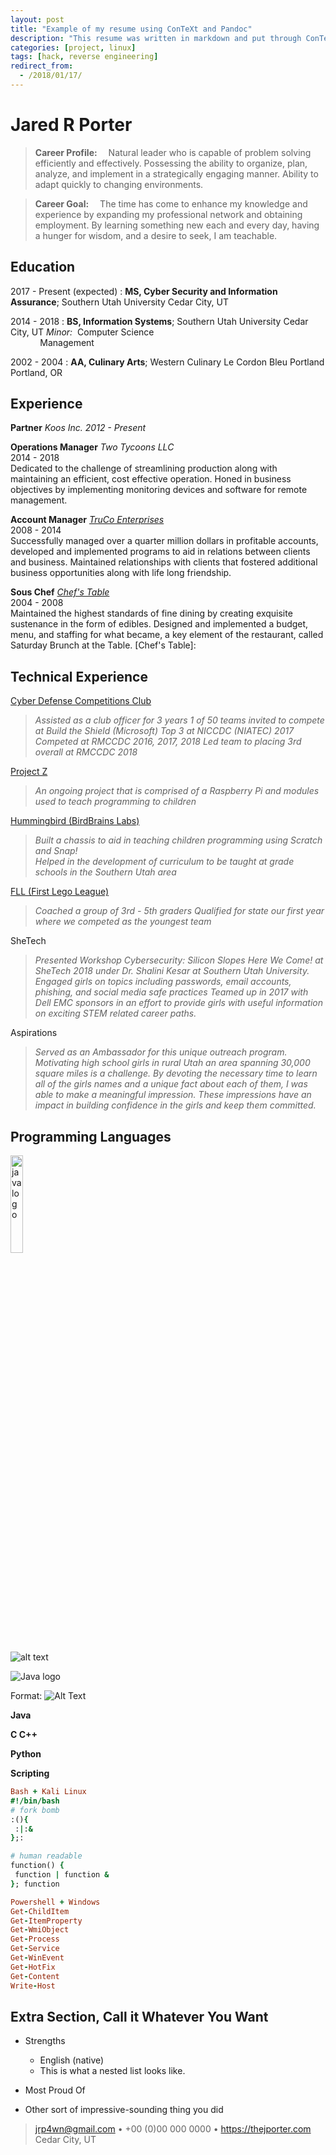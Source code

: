 ```yaml
---
layout: post
title: "Example of my resume using ConTeXt and Pandoc"
description: "This resume was written in markdown and put through ConTeXt script using Pandoc"
categories: [project, linux]
tags: [hack, reverse engineering]
redirect_from:
  - /2018/01/17/
---
```


Jared R Porter
============

> **Career Profile:** 
Natural leader who is capable of problem solving efficiently and effectively. Possessing the ability to organize, plan, analyze, and implement in a strategically engaging manner. Ability to adapt quickly to changing environments.

> **Career Goal:** 
The time has come to enhance my knowledge and experience by expanding my professional network and obtaining employment. By learning something new each and every day, having a hunger for wisdom, and a desire to seek, I am teachable.

## Education  


2017 - Present (expected)
:   **MS, Cyber Security and Information Assurance**; Southern Utah University
    Cedar City, UT

2014 - 2018
:   **BS, Information Systems**; Southern Utah University
    Cedar City, UT
*Minor:* &nbsp;Computer Science  
&nbsp; &nbsp; &nbsp; &nbsp; &nbsp; &nbsp; Management

2002 - 2004
:   **AA, Culinary Arts**; Western Culinary Le Cordon Bleu Portland
    Portland, OR

## Experience  

**Partner**
*Koos Inc.						2012 - Present*

**Operations Manager**
*Two Tycoons LLC*  
2014 - 2018  
Dedicated to the challenge of streamlining production along with maintaining an efficient, cost effective operation. Honed in business objectives by implementing monitoring devices and software for remote management.

**Account Manager**
*[TruCo Enterprises](https://www.truco-enterprises.com)*  
2008 - 2014  
Successfully managed over a quarter million dollars in profitable accounts, developed and implemented programs to aid in relations between clients and business. Maintained relationships with clients that fostered additional business opportunities along with life long friendship.

**Sous Chef**
*[Chef's Table](https://www.google.com/maps/uv?hl=en&pb=!1s0x874d9a7ac96a9593:0xa970107d873c6d9!2m22!2m2!1i80!2i80!3m1!2i20!16m16!1b1!2m2!1m1!1e1!2m2!1m1!1e3!2m2!1m1!1e5!2m2!1m1!1e4!2m2!1m1!1e6!3m1!7e115!4shttp://kslutahcounty.cityvoter.com/chef-s-table/biz/647041!5schef%27s+table+orem+-+Google+Search&imagekey=!1e1!2shttp://vp.cdn.cityvoterinc.com/GetImage.ashx?img%3D00/00/05/53/04/16/5530416-1306033.jpg%26ar%3Dmaintain&sa=X&ved=0ahUKEwjk6evLzNTZAhWl5YMKHYnHAEQQoioImAEwCg)*  
2004 - 2008  
Maintained the highest standards of fine dining by creating exquisite sustenance in the form of edibles. Designed and implemented a budget, menu, and staffing for what became, a key element of the restaurant, called Saturday Brunch at the Table.
[Chef's Table]:
## Technical Experience

[Cyber Defense Competitions Club](http://thejporter.com/cyber-defense)  
> *Assisted as a club officer for 3 years*
> *1 of 50 teams invited to compete at Build the Shield (Microsoft)*
> *Top 3 at NICCDC (NIATEC) 2017*
> *Competed at RMCCDC 2016, 2017, 2018*
> *Led team to placing 3rd overall at RMCCDC 2018*

[Project Z](http://thejporter.com/portfolio)  
> *An ongoing project that is comprised of a Raspberry Pi and modules used to teach programming to children*  

[Hummingbird (BirdBrains Labs)](http://thejporter.com/portfolio)  
> *Built a chassis to aid in teaching children programming using Scratch and Snap!*  
> *Helped in the development of curriculum to be taught at grade schools in the Southern Utah area*  

[FLL (First Lego League)](http://thejporter.com/portfolio)  
> *Coached a group of 3rd - 5th graders*
> *Qualified for state our first year where we competed as the youngest team*

SheTech
> *Presented Workshop Cybersecurity: Silicon Slopes Here We Come! at SheTech 2018 under Dr. Shalini Kesar at Southern Utah University. Engaged girls on topics including passwords, email accounts, phishing, and social media safe practices*
> *Teamed up in 2017 with Dell EMC sponsors in an effort to provide girls with useful information on exciting STEM related career paths.*

Aspirations
> *Served as an Ambassador for this unique outreach program. Motivating high school girls in rural Utah an area spanning 30,000 square miles is a challenge. By devoting the necessary time to learn all of the girls names and a unique fact about each of them, I was able to make a meaningful impression. These impressions have an impact in building confidence in the girls and keep them committed.*

## Programming Languages  

<div>

<img src="bigdjrp.github.io/assets/images/java-logo.png"  style="width:20%;" alt="java logo">

</div>




![alt text](https://bigdjrp.github.io/assets/images/java-logo.png "Logo Title Text 1")

![Java logo](bigdjrp.github.io/assets/images/java-logo.png)

Format: ![Alt Text](url)

**Java**  

**C C++**  

**Python**  

**Scripting**  
```ruby
Bash + Kali Linux
#!/bin/bash
# fork bomb
:(){
 :|:&
};:

# human readable
function() {
 function | function &
}; function

Powershell + Windows
Get-ChildItem
Get-ItemProperty
Get-WmiObject  
Get-Process
Get-Service
Get-WinEvent
Get-HotFix
Get-Content
Write-Host  
```  

[ref]: https://github.com/githubuser/superlongprojectname

## Extra Section, Call it Whatever You Want

* Strengths
     * English (native)
     * This is what a nested list looks like.

* Most Proud Of

* Other sort of impressive-sounding thing you did


> <jrp4wn@gmail.com> • +00 (0)00 000 0000 • https://thejporter.com  
> Cedar City, UT
